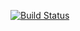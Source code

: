 [![Build Status](https://travis-ci.org/heatherm/appsec.svg?branch=master)](https://travis-ci.org/heatherm/appsec)
